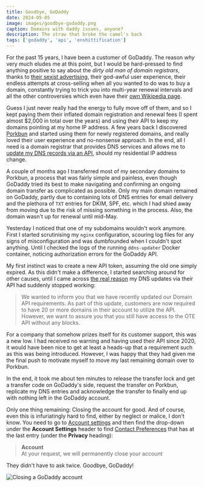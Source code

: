 ```yaml
---
title: Goodbye, GoDaddy
date: 2024-05-05
image: images/goodbye-godaddy.png
caption: Domains with daddy issues, anyone?
description: The straw that broke the camel's back
tags: ['godaddy', 'api', 'enshittification']
---
```


For the past 15 years, I have been a customer of GoDaddy. The reason _why_ very much eludes me at this point, but I would
be hard-pressed to find anything positive to say about the _dirty old man of domain registrars_, thanks to
[their sexist advertising](https://www.youtube.com/watch?v=dTvYVxO_9N8), their god-awful user experience, their endless
attempts at cross-selling when all you wanted to do was to buy a domain, constantly trying to trick you into multi-year
renewal intervals and all the other controversies which even have their
[own Wikipedia page](https://en.wikipedia.org/wiki/List_of_controversies_involving_GoDaddy).

Guess I just never really had the energy to fully move off of them, and so I kept paying them their inflated domain
registration and renewal fees (I spent almost $2,000 in total over the years) and using their API to keep my domains
pointing at my home IP address. A few years back I discovered [Porkbun](https://porkbun.com/) and started using
them for newly registered domains, and really loved their user experience and no-nonsense approach. In the end, all
I need is a domain registrar that provides DNS services and allows me to
[update my DNS records via an API](https://github.com/qdm12/ddns-updater), should my residential IP address change.

A couple of months ago I transferred most of my secondary domains to Porkbun, a process that was fairly simple and
painless, even though GoDaddy tried its best to make navigating and confirming an ongoing domain transfer as complicated
as possible. Only my main domain remained on GoDaddy, partly due to containing lots of DNS entries for email delivery
and the plethora of `TXT` entries for DKIM, SPF, etc. which I had shied away from moving due to the risk of missing
something in the process. Also, the domain wasn't up for renewal until mid-May.

Yesterday I noticed that one of my subdomains wouldn't work anymore. First I started scrutinising my `nginx`
configuration, scouring log files for any signs of misconfiguration and was dumbfounded when I couldn't spot anything.
Until I checked the logs of the running `ddns-updater` Docker container, noticing authorization errors for the
GoDaddy API.

My first instinct was to create a new API token, assuming the old one simply expired. As this didn't make a difference,
I started searching around for other causes, until I came across
[the real reason](https://www.reddit.com/r/godaddy/comments/1chs1j8/godaddy_access_denied_via_apicall/) my DNS updates
via their API had suddenly stopped working:

> We wanted to inform you that we have recently updated our Domain API requirements. As part of this update, customers
are now required to have 20 or more domains in their account to utilize the API. However, we want to assure you that
you still have access to the OTE API without any blocks.

For a company that somehow prizes itself for its customer support, this was a new low. I had received no warning and
having used their API since 2020, it would have been nice to get at least a heads-up that a requirement such as this
was being introduced. However, I was happy that they had given me the final push to motivate myself to move my last
remaining domain over to Porkbun.

In the end, it took me about ten minutes to release the transfer lock and get a transfer code on GoDaddy's side,
request the transfer on Porkbun, replicate my DNS entries and acknowledge the transfer to finally end up with
nothing left in the GoDaddy account.

Only one thing remaining: Closing the account for good. And of course, even this is infuriatingly hard to find, either
by neglect or malice, I don't know. You need to go to [Account settings](https://sso.godaddy.com/profile/edit) and then
find the drop-down under the **Account Settings** header to find [Contact Preferences](https://sso.godaddy.com/preferences)
that has at the last entry (under the **Privacy** heading):

> **Account**  
> At your request, we will permanently close your account

They didn't have to ask twice. Goodbye, GoDaddy!

![Closing a GoDaddy account](/images/closing-a-godaddy-account.png)